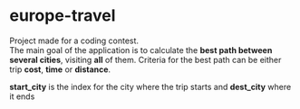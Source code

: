 # europe-travel
Project made for a coding contest.  
The main goal of the application is to calculate the **best path between several cities**,
visiting **all** of them. Criteria for the best path can be either trip **cost**, **time** or **distance**.  

**start_city** is the index for the city where the trip starts and **dest_city** where it ends

